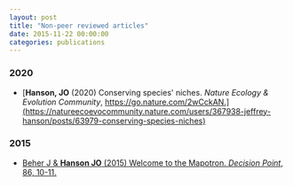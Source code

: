 ```yaml
---
layout: post
title: "Non-peer reviewed articles"
date: 2015-11-22 00:00:00
categories: publications
---
```


### 2020

* [**Hanson, JO** (2020) Conserving species' niches. _Nature Ecology & Evolution Community_, https://go.nature.com/2wCckAN.](https://natureecoevocommunity.nature.com/users/367938-jeffrey-hanson/posts/63979-conserving-species-niches)

### 2015

* [Beher J & **Hanson JO** (2015) Welcome to the Mapotron. _Decision Point_, 86, 10-11.](http://decision-point.com.au/article/welcome-to-the-mapotron)
